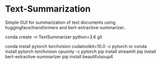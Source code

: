 # Text-Summarization

Simple GUI for summarization of text documents using huggingface/transformers and bert-extractive-summarizer..

conda create -n TextSummarizer python=3.6 git

conda install pytorch torchvision cudatoolkit=10.0 -c pytorch or conda install pytorch torchvision cpuonly -c pytorch
pip install streamlit
pip install bert-extractive-summarizer
pip install beautifulsoup4